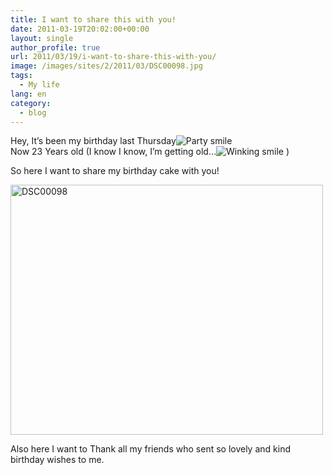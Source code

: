 ```yaml
---
title: I want to share this with you!
date: 2011-03-19T20:02:00+00:00
layout: single
author_profile: true
url: 2011/03/19/i-want-to-share-this-with-you/
image: /images/sites/2/2011/03/DSC00098.jpg
tags:
  - My life
lang: en
category: 
  - blog
---
```

Hey, It’s been my birthday last Thursday![Party smile](http://lh3.ggpht.com/_vaUVXcmC3OI/TYULnGU5LoI/AAAAAAAADv0/EIXEP41V4Dc/wlEmoticon-partysmile%5B2%5D.png?imgmax=800)  
Now 23 Years old (I know I know, I’m getting old…![Winking smile](http://lh4.ggpht.com/_vaUVXcmC3OI/TYULqkpU3DI/AAAAAAAADv4/_2uLWHrhIj8/wlEmoticon-winkingsmile%5B2%5D.png?imgmax=800) )

So here I want to share my birthday cake with you!

[<img class="aligncenter size-full wp-image-220" alt="DSC00098" src="/images/2011/03/DSC00098.jpg" width="500" height="400" srcset="/images/sites/2/2011/03/DSC00098.jpg 500w, /images/sites/2/2011/03/DSC00098-300x240.jpg 300w" sizes="(max-width: 500px) 100vw, 500px" />](/images/2011/03/DSC00098.jpg)

Also here I want to Thank all my friends who sent so lovely and kind birthday wishes to me.